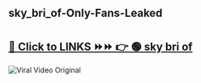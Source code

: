
 ## sky_bri_of-Only-Fans-Leaked

# <h2><a href="https://clipsfans.com/sky_bri_of&ref=git">🔗 Click to LINKS ⏩⏩ 👉 🟢 sky bri of </a></h2>

<a href="https://clipsfans.com/sky_bri_of&ref=git" rel="nofollow" data-target="animated-image.originalLink"><img src="https://i.ibb.co.com/xMMVF88/686577567.gif" alt="Viral Video Original" style="max-width: 100%; display: inline-block;" data-target="animated-image.originalImage"></a>
